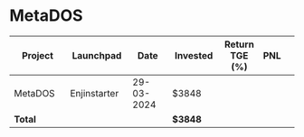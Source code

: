 # MetaDOS



<table data-full-width="true"><thead><tr><th width="152">Project</th><th width="138">Launchpad</th><th width="132">Date</th><th width="133">Invested</th><th>Return TGE (%)</th><th>PNL</th><th></th></tr></thead><tbody><tr><td>MetaDOS</td><td>Enjinstarter</td><td>29-03-2024</td><td>$3848</td><td></td><td></td><td></td></tr><tr><td><strong>Total</strong></td><td></td><td></td><td><strong>$3848</strong></td><td></td><td></td><td></td></tr></tbody></table>

